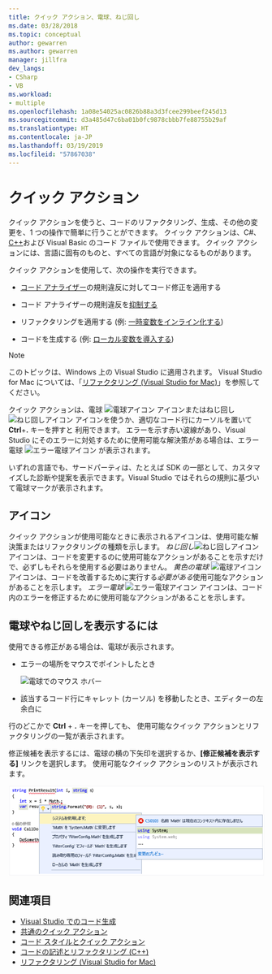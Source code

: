 ```yaml
---
title: クイック アクション、電球、ねじ回し
ms.date: 03/28/2018
ms.topic: conceptual
author: gewarren
ms.author: gewarren
manager: jillfra
dev_langs:
- CSharp
- VB
ms.workload:
- multiple
ms.openlocfilehash: 1a08e54025ac0826b88a3d3fcee299beef245d13
ms.sourcegitcommit: d3a485d47c6ba01b0fc9878cbbb7fe88755b29af
ms.translationtype: HT
ms.contentlocale: ja-JP
ms.lasthandoff: 03/19/2019
ms.locfileid: "57867038"
---
```

# <a name="quick-actions"></a>クイック アクション

クイック アクションを使うと、コードのリファクタリング、生成、その他の変更を、1 つの操作で簡単に行うことができます。 クイック アクションは、C#、[C++](/cpp/ide/writing-and-refactoring-code-cpp)および Visual Basic のコード ファイルで使用できます。 クイック アクションには、言語に固有のものと、すべての言語が対象になるものがあります。

クイック アクションを使用して、次の操作を実行できます。

- [コード アナライザー](../code-quality/roslyn-analyzers-overview.md)の規則違反に対してコード修正を適用する

- コード アナライザーの規則違反を[抑制する](../code-quality/use-roslyn-analyzers.md#suppress-violations)

- リファクタリングを適用する (例: [一時変数をインライン化する](../ide/reference/inline-temporary-variable.md))

- コードを生成する (例: [ローカル変数を導入する](../ide/reference/introduce-local-variable.md))

> [!NOTE]
> このトピックは、Windows 上の Visual Studio に適用されます。 Visual Studio for Mac については、「[リファクタリング (Visual Studio for Mac)](/visualstudio/mac/refactoring)」を参照してください。

クイック アクションは、電球 ![電球アイコン](media/light-bulb-icon.png) アイコンまたはねじ回し ![ねじ回しアイコン](media/screwdriver-icon.png) アイコンを使うか、適切なコード行にカーソルを置いて **Ctrl**+**.** キーを押すと 利用できます。 エラーを示す赤い波線があり、Visual Studio にそのエラーに対処するために使用可能な解決策がある場合は、エラー電球 ![エラー電球アイコン](media/error-light-bulb-icon.png) が表示されます。

いずれの言語でも、サードパーティは、たとえば SDK の一部として、カスタマイズした診断や提案を表示できます。Visual Studio ではそれらの規則に基づいて電球マークが表示されます。

## <a name="icons"></a>アイコン

クイック アクションが使用可能なときに表示されるアイコンは、使用可能な解決策またはリファクタリングの種類を示します。 *ねじ回し*![ねじ回しアイコン](media/screwdriver-icon.png) アイコンは、コードを変更するのに使用可能なアクションがあることを示すだけで、必ずしもそれらを使用する必要はありません。 *黄色の電球* ![電球アイコン](media/light-bulb-icon.png) アイコンは、コードを改善するために実行する*必要がある*使用可能なアクションがあることを示します。 *エラー電球* ![エラー電球アイコン](media/error-light-bulb-icon.png) アイコンは、コード内のエラーを修正するために使用可能なアクションがあることを示します。

## <a name="to-see-a-light-bulb-or-screwdriver"></a>電球やねじ回しを表示するには

使用できる修正がある場合は、電球が表示されます。

- エラーの場所をマウスでポイントしたとき

   ![電球でのマウス ホバー](../ide/media/vs2015_lightbulb_hover.png)

- 該当するコード行にキャレット (カーソル) を移動したとき、エディターの左余白に

行のどこかで **Ctrl** + **.** キーを押しても、 使用可能なクイック アクションとリファクタリングの一覧が表示されます。

修正候補を表示するには、電球の横の下矢印を選択するか、**[修正候補を表示する]** リンクを選択します。 使用可能なクイック アクションのリストが表示されます。

![拡大電球](../ide/media/vs2015_lightbulb_hover_expanded.png)

## <a name="see-also"></a>関連項目

- [Visual Studio でのコード生成](../ide/code-generation-in-visual-studio.md)
- [共通のクイック アクション](../ide/common-quick-actions.md)
- [コード スタイルとクイック アクション](../ide/code-styles-and-quick-actions.md)
- [コードの記述とリファクタリング (C++)](/cpp/ide/writing-and-refactoring-code-cpp)
- [リファクタリング (Visual Studio for Mac)](/visualstudio/mac/refactoring)